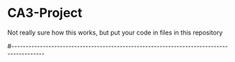 CA3-Project
===========
Not really sure how this works, but put your code in files in this repository

#-----------------------------------------------------------------------------------------
